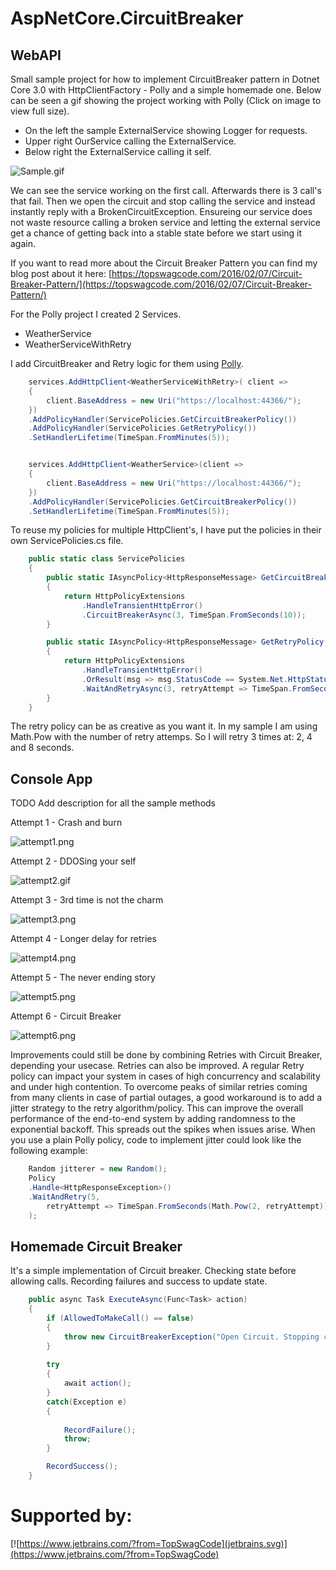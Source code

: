# AspNetCore.CircuitBreaker

## WebAPI

Small sample project for how to implement CircuitBreaker pattern in Dotnet Core 3.0 with HttpClientFactory - Polly and a simple homemade one. Below can be seen a gif showing the project working with Polly (Click on image to view full size).

* On the left the sample ExternalService showing Logger for requests.
* Upper right OurService calling the ExternalService.
* Below right the ExternalService calling it self.

![Sample.gif](Sample.gif)

We can see the service working on the first call. Afterwards there is 3 call's that fail. Then we open the circuit and stop calling the service and instead instantly reply with a BrokenCircuitException. Ensureing our service does not waste resource calling a broken service and letting the external service get a chance of getting back into a stable state before we start using it again. 

If you want to read more about the Circuit Breaker Pattern you can find my blog post about it here: [https://topswagcode.com/2016/02/07/Circuit-Breaker-Pattern/](https://topswagcode.com/2016/02/07/Circuit-Breaker-Pattern/)

For the Polly project I created 2 Services.

* WeatherService
* WeatherServiceWithRetry

I add CircuitBreaker and Retry logic for them using [Polly](https://github.com/App-vNext/Polly).

``` csharp
    services.AddHttpClient<WeatherServiceWithRetry>( client =>
    {
        client.BaseAddress = new Uri("https://localhost:44366/");
    })
    .AddPolicyHandler(ServicePolicies.GetCircuitBreakerPolicy())
    .AddPolicyHandler(ServicePolicies.GetRetryPolicy())
    .SetHandlerLifetime(TimeSpan.FromMinutes(5));


    services.AddHttpClient<WeatherService>(client =>
    {
        client.BaseAddress = new Uri("https://localhost:44366/");
    })
    .AddPolicyHandler(ServicePolicies.GetCircuitBreakerPolicy())
    .SetHandlerLifetime(TimeSpan.FromMinutes(5));
```

To reuse my policies for multiple HttpClient's, I have put the policies in their own ServicePolicies.cs file. 

``` csharp
    public static class ServicePolicies
    {
        public static IAsyncPolicy<HttpResponseMessage> GetCircuitBreakerPolicy()
        {
            return HttpPolicyExtensions
                .HandleTransientHttpError()
                .CircuitBreakerAsync(3, TimeSpan.FromSeconds(10));
        }

        public static IAsyncPolicy<HttpResponseMessage> GetRetryPolicy()
        {
            return HttpPolicyExtensions
                .HandleTransientHttpError()
                .OrResult(msg => msg.StatusCode == System.Net.HttpStatusCode.NotFound)
                .WaitAndRetryAsync(3, retryAttempt => TimeSpan.FromSeconds(Math.Pow(2, retryAttempt)));
        }
    }
```

The retry policy can be as creative as you want it. In my sample I am using Math.Pow with the number of retry attemps.
So I will retry 3 times at: 2, 4 and 8 seconds.

## Console App

TODO Add description for all the sample methods

Attempt 1 - Crash and burn    

![attempt1.png](attempt1.png)

Attempt 2 - DDOSing your self

![attempt2.gif](attempt2.gif)

Attempt 3 - 3rd time is not the charm

![attempt3.png](attempt3.png)

Attempt 4 - Longer delay for retries

![attempt4.png](attempt4.png)

Attempt 5 - The never ending story

![attempt5.png](attempt5.png)

Attempt 6 - Circuit Breaker 

![attempt6.png](attempt6.png)

Improvements could still be done by combining Retries with Circuit Breaker, depending your usecase. Retries can also be improved. A regular Retry policy can impact your system in cases of high concurrency and scalability and under high contention. To overcome peaks of similar retries coming from many clients in case of partial outages, a good workaround is to add a jitter strategy to the retry algorithm/policy. This can improve the overall performance of the end-to-end system by adding randomness to the exponential backoff. This spreads out the spikes when issues arise. When you use a plain Polly policy, code to implement jitter could look like the following example:

``` csharp
    Random jitterer = new Random(); 
    Policy
    .Handle<HttpResponseException>()
    .WaitAndRetry(5,
        retryAttempt => TimeSpan.FromSeconds(Math.Pow(2, retryAttempt)) + TimeSpan.FromMilliseconds(jitterer.Next(0, 100)) 
    );
```

## Homemade Circuit Breaker

It's a simple implementation of Circuit breaker. Checking state before allowing calls. Recording failures and success to update state.

``` csharp
    public async Task ExecuteAsync(Func<Task> action)
    {
        if (AllowedToMakeCall() == false)
        {
            throw new CircuitBreakerException("Open Circuit. Stopping calls");
        }
        
        try
        {
            await action();
        }
        catch(Exception e)
        {
            
            RecordFailure();
            throw;
        }

        RecordSuccess();
    }
```

# Supported by:

[![https://www.jetbrains.com/?from=TopSwagCode](jetbrains.svg)](https://www.jetbrains.com/?from=TopSwagCode)
